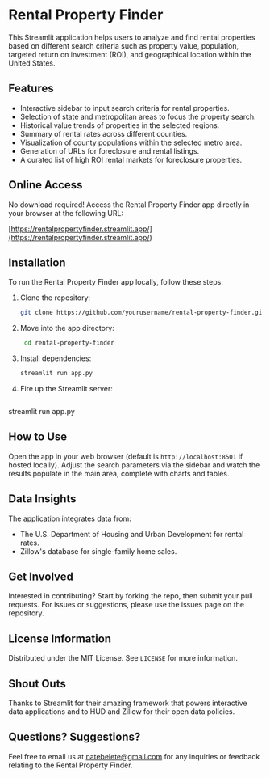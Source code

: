 # Rental Property Finder

This Streamlit application helps users to analyze and find rental properties based on different search criteria such as property value, population, targeted return on investment (ROI), and geographical location within the United States.

## Features

- Interactive sidebar to input search criteria for rental properties.
- Selection of state and metropolitan areas to focus the property search.
- Historical value trends of properties in the selected regions.
- Summary of rental rates across different counties.
- Visualization of county populations within the selected metro area.
- Generation of URLs for foreclosure and rental listings.
- A curated list of high ROI rental markets for foreclosure properties.

## Online Access

No download required! Access the Rental Property Finder app directly in your browser at the following URL:

[https://rentalpropertyfinder.streamlit.app/](https://rentalpropertyfinder.streamlit.app/)


## Installation

To run the Rental Property Finder app locally, follow these steps:

1. Clone the repository:
   ```bash
   git clone https://github.com/yourusername/rental-property-finder.git

2. Move into the app directory:
   ```bash
    cd rental-property-finder

3. Install dependencies:
   ```bash
   streamlit run app.py

4. Fire up the Streamlit server:
   ```bash
streamlit run app.py


## How to Use

Open the app in your web browser (default is `http://localhost:8501` if hosted locally). Adjust the search parameters via the sidebar and watch the results populate in the main area, complete with charts and tables.

## Data Insights

The application integrates data from:
- The U.S. Department of Housing and Urban Development for rental rates.
- Zillow's database for single-family home sales.

## Get Involved

Interested in contributing? Start by forking the repo, then submit your pull requests. For issues or suggestions, please use the issues page on the repository.

## License Information

Distributed under the MIT License. See `LICENSE` for more information.

## Shout Outs

Thanks to Streamlit for their amazing framework that powers interactive data applications and to HUD and Zillow for their open data policies.

## Questions? Suggestions?

Feel free to email us at [natebelete@gmail.com](mailto:natebelete@gmail.com) for any inquiries or feedback relating to the Rental Property Finder.

